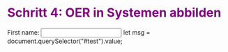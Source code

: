 <h1 style="color:#800080">Schritt 4: OER in Systemen abbilden</h1>

  <label for="fname">First name:</label>
  <input type="text" id="test" name="test">
  let msg = document.querySelector("#test").value;
